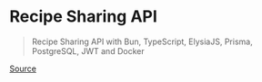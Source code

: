 # Recipe Sharing API

> Recipe Sharing API with Bun, TypeScript, ElysiaJS, Prisma, PostgreSQL, JWT and Docker

[Source](https://blog.openreplay.com/api-creation-with-bun/?ref=dailydev)
